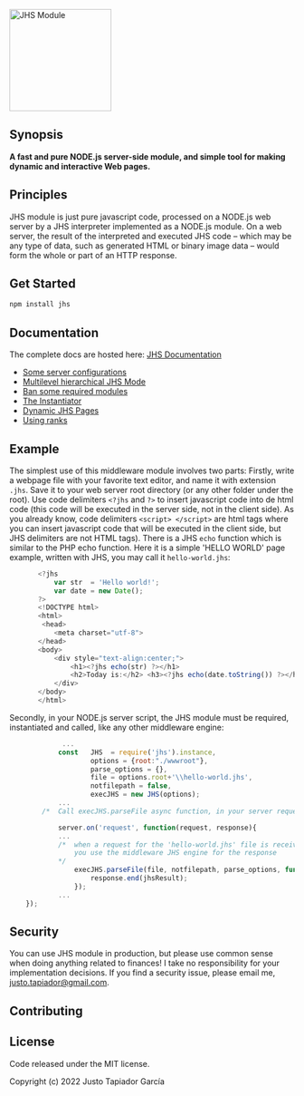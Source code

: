 
<p align="left">
  <img width="180" height="180" src="https://user-images.githubusercontent.com/115353781/213859341-92a908dc-3892-469b-aaa7-74d6d4978e87.png" alt="JHS Module">
</p>

## Synopsis

**A fast and pure NODE.js server-side module, and simple tool for making dynamic 
and interactive Web pages.**

## Principles

JHS module is just pure javascript code, processed on a NODE.js web server by a JHS interpreter 
implemented as a NODE.js module. On a web server, the result of the interpreted and executed 
JHS code – which may be any type of data, such as generated HTML or binary image data – would 
form the whole or part of an HTTP response.

## Get Started

```sh
npm install jhs
```

## Documentation
The complete docs are hosted here: [JHS Documentation](docs/) 

* [Some server configurations](docs/server-configurations.md)
* [Multilevel hierarchical JHS Mode](docs/multilevel-hierarchy.md)
* [Ban some required modules](docs/banned-require.md)
* [The Instantiator](docs/instantiator.md)
* [Dynamic JHS Pages](docs/dynamic-jhs-pages.md)
* [Using ranks](docs/using-ranks.md)

## Example

The simplest use of this middleware module involves two parts:
Firstly, write a webpage file with your favorite text editor, and name it with extension `.jhs`. 
Save it to your web server root directory (or any other folder under the root). Use code 
delimiters `<?jhs` and `?>` to insert javascript code into de html code (this code will be 
executed in the server side, not in the client side). As you already know, code 
delimiters `<script> </script>` are html tags where you can insert javascript code that 
will be executed in the client side, but JHS delimiters are not HTML tags). There is a JHS 
`echo` function which is similar to the PHP echo function. Here it is a simple 'HELLO WORLD'
page example, written with JHS, you may call it `hello-world.jhs`:

 ```javascript
        <?jhs 
            var str  = 'Hello world!';
            var date = new Date();
        ?>
        <!DOCTYPE html> 
        <html>
         <head>
            <meta charset="utf-8">
        </head>
        <body>
            <div style="text-align:center;">
                <h1><?jhs echo(str) ?></h1>
                <h2>Today is:</h2> <h3><?jhs echo(date.toString()) ?></h3>
            </div>
        </body>
        </html>
```
Secondly, in your NODE.js server script, the JHS module must be required, instantiated 
and called, like any other middleware engine:

```javascript
             ...
            const   JHS  = require('jhs').instance,
                    options = {root:"./wwwroot"},
                    parse_options = {},
                    file = options.root+'\\hello-world.jhs',
                    notfilepath = false,
                    execJHS = new JHS(options);
            ...
        /*  Call execJHS.parseFile async function, in your server request event listener */

            server.on('request', function(request, response){
            ...
            /*  when a request for the 'hello-world.jhs' file is received, 
                you use the middleware JHS engine for the response 
            */
                execJHS.parseFile(file, notfilepath, parse_options, function(jhsResult, err){  
                    response.end(jhsResult);
                }); 
            ...
    });
```
## Security

You can use JHS module in production,  but please use common sense when doing anything related to finances! I take no responsibility for your implementation decisions.
If you find a security issue, please email me,  justo.tapiador@gmail.com.

## Contributing

## License
Code released under the MIT license.

Copyright (c) 2022 Justo Tapiador García

